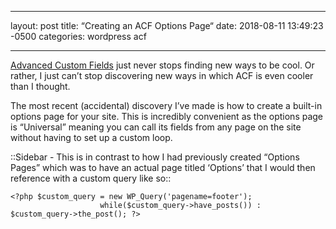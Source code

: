 - - - -
layout: post
title:  “Creating an ACF Options Page“
date:   2018-08-11 13:49:23 -0500
categories: wordpress acf
- - - -
[Advanced Custom Fields](advancedcustomfields.com) just never stops finding new ways to be cool. Or rather, I just can’t stop discovering new ways in which ACF is even cooler than I thought.

The most recent (accidental) discovery I’ve made is how to create a built-in options page for your site. This is incredibly convenient as the options page is “Universal” meaning you can call its fields from any page on the site without having to set up a custom loop.

::Sidebar - This is in contrast to how I had previously created “Options Pages” which was to have an actual page titled ‘Options’ that I would then reference with a custom query like so::
```
<?php $custom_query = new WP_Query('pagename=footer');
					while($custom_query->have_posts()) : $custom_query->the_post(); ?>
```

